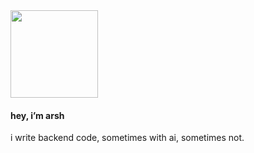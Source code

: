 <img src="https://media.giphy.com/media/JIX9t2j0ZTN9S/giphy-downsized.gif" height="140" />

#### hey, i’m arsh

i write backend code, sometimes with ai, sometimes not.  
